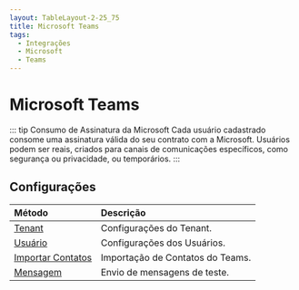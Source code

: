 ```yaml
---
layout: TableLayout-2-25_75
title: Microsoft Teams
tags:
  - Integrações
  - Microsoft
  - Teams
---
```


# Microsoft Teams

::: tip Consumo de Assinatura da Microsoft
Cada usuário cadastrado consome uma assinatura válida do seu contrato com a Microsoft. Usuários podem ser reais, criados para canais de comunicações específicos, como segurança ou privacidade, ou temporários.
:::

## Configurações

| Método                       | Descrição                        |
| :--------------------------- | :------------------------------- |
| [Tenant](tenant/)            | Configurações do Tenant.         |
| [Usuário](user/)             | Configurações dos Usuários.      |
| [Importar Contatos](import/) | Importação de Contatos do Teams. |
| [Mensagem](message/)         | Envio de mensagens de teste.     |

<br>
